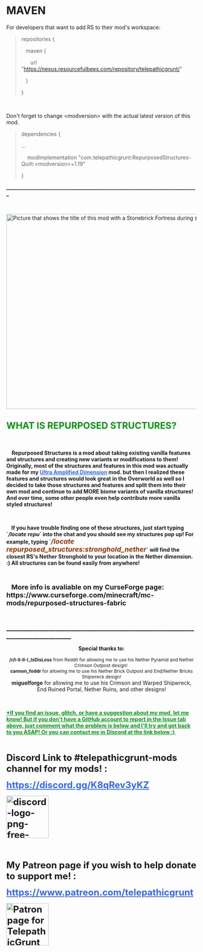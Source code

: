 # MAVEN

For developers that want to add RS to their mod's workspace:

<blockquote>
repositories {

&nbsp;&nbsp;&nbsp;maven {

&nbsp;&nbsp;&nbsp;&nbsp;&nbsp;&nbsp;url "https://nexus.resourcefulbees.com/repository/telepathicgrunt/"

&nbsp;&nbsp;&nbsp;}

}
</blockquote>

&nbsp;

Don't forget to change \<modversion> with the actual latest version of this mod.

<blockquote>
dependencies {

...

&nbsp;&nbsp;&nbsp;&nbsp;modImplementation "com.telepathicgrunt:RepurposedStructures-Quilt:\<modversion>+1.19"

}</blockquote>

**____________________________________________________________________________**

&nbsp;

<p><img src="https://i.imgur.com/lD8Pa6U.png" alt="Picture that shows the title of this mod with a Stonebrick Fortress during sunset behind the text" width="1519" height="516" /></p>
<h2 style="text-align: left;"><span style="color: #009611; font-size: 24px;"><strong>WHAT IS REPURPOSED STRUCTURES?</strong></span></h2>
<p style="text-align: center;"><span style="font-size: 14px;">&nbsp;</span></p>
<p style="text-align: left;"><span style="font-size: 14px;">&nbsp;<strong> &nbsp; Repurposed Structures is a mod about taking existing vanilla features and structures and creating new variants or modifications to them! Originally, most of the structures and features in this mod was actually made for my <a style="font-size: 14px; color: #3366ff;" href="https://www.curseforge.com/minecraft/mc-mods/ultra-amplified-dimension-fabric">Ultra Amplified Dimension</a> mod. but then I realized these features and structures would look great in the Overworld as well so I decided to take those structures and features and split them into their own mod and continue to add MORE biome variants of vanilla structures! And over time, some other people even help contribute more vanilla styled structures!</strong></span></p>

<p style="text-align: left;">&nbsp;</p>
<p style="text-align: left;"><span style="font-size: 14px;"><strong>&nbsp; &nbsp; If you have trouble finding one of these structures, just start typing `<em>/locate repu</em>` into the chat and you should see my structures pop up! For example, typing `<span style="color: #993300; font-size: 18px;"><em>/locate repurposed_structures:stronghold_nether</em></span>` will find the closest RS's Nether Stronghold to your location in the Nether dimension. :) All structures can be found easily from anywhere!</strong></span></p>
<p>&nbsp;</p>
<p style="text-align: left;"><span style="font-size: 14px;"><strong>&nbsp; &nbsp; <span style="font-size: 18px;">More info is avaliable on my CurseForge page: https://www.curseforge.com/minecraft/mc-mods/repurposed-structures-fabric</span><br /></strong></span></p>
<p>&nbsp;</p>
<p><span style="font-size: 18px;"><strong>______________________________________________________________________________</strong></span>&nbsp;</p>
<p style="text-align: center;"><span style="font-size: 14px;"><strong>Special thanks to:</strong></span></p>
<p style="text-align: center;"><span style="font-size: 12px;"><strong>/r/l-ll-ll-l_IsDisLoss</strong> from Reddit for allowing&nbsp;</span><span style="font-size: 12px;">me to use his Nether Pyramid and Nether Crimson Outpost design!&nbsp;</span><span style="font-size: 12px;"><br /><strong>cannon_foddr</strong> for allowing me to use his&nbsp;</span><span style="font-size: 12px;">Nether Brick Outpost and End/Nether Bricks Shipwreck design!</span><br /><strong>miguelforge</strong> for allowing me to use his Crimson and Warped Shipwreck, End Ruined Portal, Nether Ruins, and other designs!</p>
<p>&nbsp;</p>
<p><span style="font-size: 14px; color: #009611;"><strong><span style="text-decoration: underline;">*If you find an issue, glitch, or have a suggestion about my mod, let me know! But if you don't have a GitHub account to report in the Issue tab above, just comment what the problem is below and I'll try and get back to you ASAP! Or you can contact me in Discord at the link below :)&nbsp;</span></strong></span></p>
<p>&nbsp;</p>
<p><span style="font-size: 24px;"><strong>Discord Link to #telepathicgrunt-mods channel for my mods! :&nbsp; </strong></span></p>
<p><span style="font-size: 24px; color: #3366ff;"><strong><a class="anchor-3Z-8Bb anchorUnderlineOnHover-2ESHQB" style="font-size: 24px; color: #3366ff;" tabindex="0" title="https://discord.gg/K8qRev3yKZ" role="button" href="https://discord.gg/K8qRev3yKZ" target="_blank" rel="noopener noreferrer">https://discord.gg/K8qRev3yKZ</a></strong></span></p>
<p><span style="font-size: 24px;"><strong><a class="anchor-3Z-8Bb anchorUnderlineOnHover-2ESHQB" style="font-size: 24px;" tabindex="0" title="https://discord.gg/K8qRev3yKZ" role="button" href="https://discord.gg/K8qRev3yKZ" target="_blank" rel="noopener noreferrer"><img src="https://www.freepnglogos.com/uploads/discord-logo-png/concours-discord-cartes-voeux-fortnite-france-6.png" alt="discord-logo-png-free-transparent-png-logos-discord-png-logo-300_300 (PNG)  | BeeIMG" width="112" height="112" /></a></strong></span></p>
<p><span style="font-size: 24px; color: #333399;"><strong>&nbsp;</strong></span></p>
<p><span style="font-size: 24px;"><strong>My Patreon page if you wish to help donate to support me! :&nbsp;</strong></span></p>
<p><a style="font-size: 24px; color: #3366ff;" href="https://www.patreon.com/telepathicgrunt"><strong>https://www.patreon.com/telepathicgrunt</strong></a></p>
<p><span style="font-size: 24px; color: #3366ff;"><strong><img src="https://imgur.com/c5iRk6s" alt="" /><a title="https://www.patreon.com/telepathicgrunt" href="https://www.patreon.com/telepathicgrunt"><img src="https://i.imgur.com/c5iRk6s.png" alt="Patron page for TelepathicGrunt" width="112" height="112" /></a></strong></span></p>
